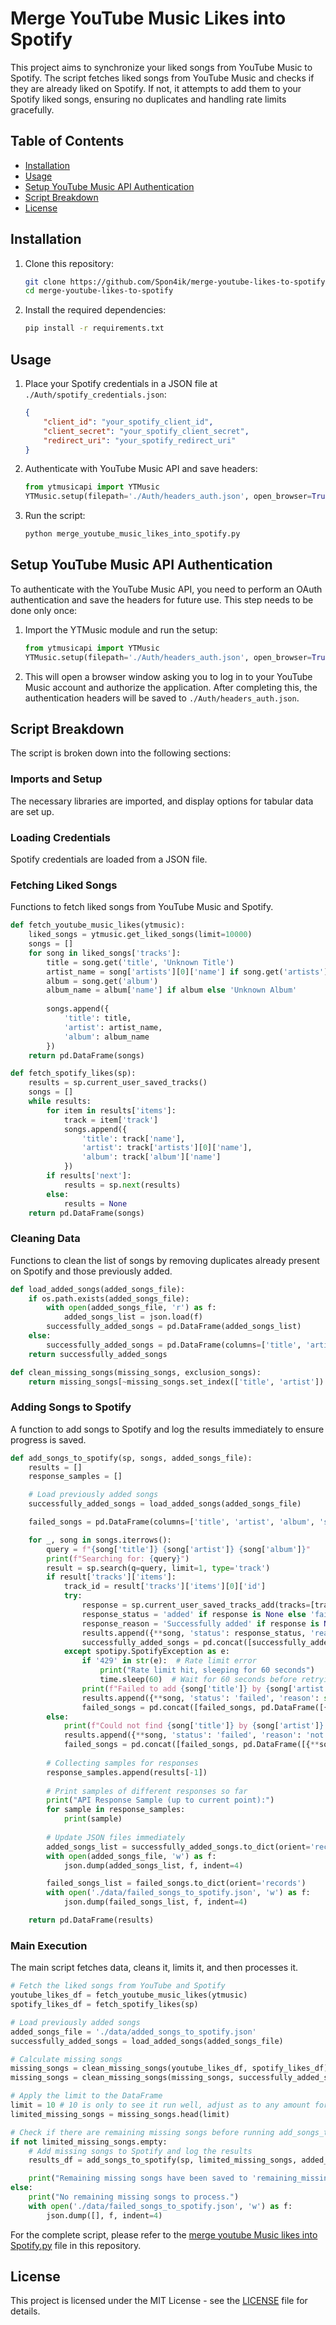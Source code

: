 # Merge YouTube Music Likes into Spotify

This project aims to synchronize your liked songs from YouTube Music to Spotify. The script fetches liked songs from YouTube Music and checks if they are already liked on Spotify. If not, it attempts to add them to your Spotify liked songs, ensuring no duplicates and handling rate limits gracefully.

## Table of Contents

- [Installation](#installation)
- [Usage](#usage)
- [Setup YouTube Music API Authentication](#setup-youtube-music-api-authentication)
- [Script Breakdown](#script-breakdown)
- [License](#license)

## Installation

1. Clone this repository:
    ```bash
    git clone https://github.com/Spon4ik/merge-youtube-likes-to-spotify.git
    cd merge-youtube-likes-to-spotify
    ```

2. Install the required dependencies:
    ```bash
    pip install -r requirements.txt
    ```

## Usage

1. Place your Spotify credentials in a JSON file at `./Auth/spotify_credentials.json`:
    ```json
    {
        "client_id": "your_spotify_client_id",
        "client_secret": "your_spotify_client_secret",
        "redirect_uri": "your_spotify_redirect_uri"
    }
    ```

2. Authenticate with YouTube Music API and save headers:
    ```python
    from ytmusicapi import YTMusic
    YTMusic.setup(filepath='./Auth/headers_auth.json', open_browser=True)
    ```

3. Run the script:
    ```bash
    python merge_youtube_music_likes_into_spotify.py
    ```

## Setup YouTube Music API Authentication

To authenticate with the YouTube Music API, you need to perform an OAuth authentication and save the headers for future use. This step needs to be done only once:

1. Import the YTMusic module and run the setup:
    ```python
    from ytmusicapi import YTMusic
    YTMusic.setup(filepath='./Auth/headers_auth.json', open_browser=True)
    ```

2. This will open a browser window asking you to log in to your YouTube Music account and authorize the application. After completing this, the authentication headers will be saved to `./Auth/headers_auth.json`.

## Script Breakdown

The script is broken down into the following sections:

### Imports and Setup

The necessary libraries are imported, and display options for tabular data are set up.

### Loading Credentials

Spotify credentials are loaded from a JSON file.

### Fetching Liked Songs

Functions to fetch liked songs from YouTube Music and Spotify.

```python
def fetch_youtube_music_likes(ytmusic):
    liked_songs = ytmusic.get_liked_songs(limit=10000)
    songs = []
    for song in liked_songs['tracks']:
        title = song.get('title', 'Unknown Title')
        artist_name = song['artists'][0]['name'] if song.get('artists') and len(song['artists']) > 0 else 'Unknown Artist'
        album = song.get('album')
        album_name = album['name'] if album else 'Unknown Album'
        
        songs.append({
            'title': title,
            'artist': artist_name,
            'album': album_name
        })
    return pd.DataFrame(songs)

def fetch_spotify_likes(sp):
    results = sp.current_user_saved_tracks()
    songs = []
    while results:
        for item in results['items']:
            track = item['track']
            songs.append({
                'title': track['name'],
                'artist': track['artists'][0]['name'],
                'album': track['album']['name']
            })
        if results['next']:
            results = sp.next(results)
        else:
            results = None
    return pd.DataFrame(songs)
```

### Cleaning Data

Functions to clean the list of songs by removing duplicates already present on Spotify and those previously added.

```python
def load_added_songs(added_songs_file):
    if os.path.exists(added_songs_file):
        with open(added_songs_file, 'r') as f:
            added_songs_list = json.load(f)
        successfully_added_songs = pd.DataFrame(added_songs_list)
    else:
        successfully_added_songs = pd.DataFrame(columns=['title', 'artist', 'album'])
    return successfully_added_songs

def clean_missing_songs(missing_songs, exclusion_songs):
    return missing_songs[~missing_songs.set_index(['title', 'artist']).index.isin(exclusion_songs.set_index(['title', 'artist']).index)]
```

### Adding Songs to Spotify

A function to add songs to Spotify and log the results immediately to ensure progress is saved.

```python
def add_songs_to_spotify(sp, songs, added_songs_file):
    results = []
    response_samples = []

    # Load previously added songs
    successfully_added_songs = load_added_songs(added_songs_file)

    failed_songs = pd.DataFrame(columns=['title', 'artist', 'album', 'status', 'reason'])

    for _, song in songs.iterrows():
        query = f"{song['title']} {song['artist']} {song['album']}"
        print(f"Searching for: {query}")
        result = sp.search(q=query, limit=1, type='track')
        if result['tracks']['items']:
            track_id = result['tracks']['items'][0]['id']
            try:
                response = sp.current_user_saved_tracks_add(tracks=[track_id])
                response_status = 'added' if response is None else 'failed'
                response_reason = 'Successfully added' if response is None else response
                results.append({**song, 'status': response_status, 'reason': response_reason})
                successfully_added_songs = pd.concat([successfully_added_songs, pd.DataFrame([{**song, 'status': response_status, 'reason': response_reason}])]).drop_duplicates()
            except spotipy.SpotifyException as e:
                if '429' in str(e):  # Rate limit error
                    print("Rate limit hit, sleeping for 60 seconds")
                    time.sleep(60)  # Wait for 60 seconds before retrying
                print(f"Failed to add {song['title']} by {song['artist']} to Spotify: {e}")
                results.append({**song, 'status': 'failed', 'reason': str(e)})
                failed_songs = pd.concat([failed_songs, pd.DataFrame([{**song, 'status': 'failed', 'reason': str(e)}])]).drop_duplicates()
        else:
            print(f"Could not find {song['title']} by {song['artist']} on Spotify")
            results.append({**song, 'status': 'failed', 'reason': 'not found'})
            failed_songs = pd.concat([failed_songs, pd.DataFrame([{**song, 'status': 'failed', 'reason': 'not found'}])]).drop_duplicates()
        
        # Collecting samples for responses
        response_samples.append(results[-1])
        
        # Print samples of different responses so far
        print("API Response Sample (up to current point):")
        for sample in response_samples:
            print(sample)
        
        # Update JSON files immediately
        added_songs_list = successfully_added_songs.to_dict(orient='records')
        with open(added_songs_file, 'w') as f:
            json.dump(added_songs_list, f, indent=4)

        failed_songs_list = failed_songs.to_dict(orient='records')
        with open('./data/failed_songs_to_spotify.json', 'w') as f:
            json.dump(failed_songs_list, f, indent=4)

    return pd.DataFrame(results)
```

### Main Execution

The main script fetches data, cleans it, limits it, and then processes it.

```python
# Fetch the liked songs from YouTube and Spotify
youtube_likes_df = fetch_youtube_music_likes(ytmusic)
spotify_likes_df = fetch_spotify_likes(sp)

# Load previously added songs
added_songs_file = './data/added_songs_to_spotify.json'
successfully_added_songs = load_added_songs(added_songs_file)

# Calculate missing songs
missing_songs = clean_missing_songs(youtube_likes_df, spotify_likes_df)
missing_songs = clean_missing_songs(missing_songs, successfully_added_songs)

# Apply the limit to the DataFrame
limit = 10 # 10 is only to see it run well, adjust as to any amount for complete sync
limited_missing_songs = missing_songs.head(limit)

# Check if there are remaining missing songs before running add_songs_to_spotify
if not limited_missing_songs.empty:
    # Add missing songs to Spotify and log the results
    results_df = add_songs_to_spotify(sp, limited_missing_songs, added_songs_file)

    print("Remaining missing songs have been saved to 'remaining_missing_songs.json'.")
else:
    print("No remaining missing songs to process.")
    with open('./data/failed_songs_to_spotify.json', 'w') as f:
        json.dump([], f, indent=4)
```

For the complete script, please refer to the [merge youtube Music likes into Spotify.py](merge_youtube_music_likes_into_spotify.py) file in this repository.

## License

This project is licensed under the MIT License - see the [LICENSE](LICENSE) file for details.
